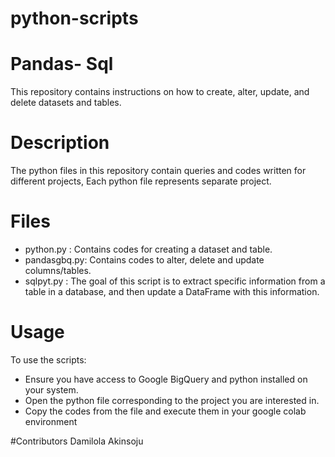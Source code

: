# python-scripts
# Pandas- Sql
This repository contains instructions on how to create, alter, update, and delete datasets and tables.

# Description
The python files in this repository contain queries and codes written for different projects, Each python file represents separate project.

# Files
* python.py : Contains codes for creating a dataset and table.
* pandasgbq.py: Contains codes to alter, delete and update columns/tables.
* sqlpyt.py : The goal of this script is to extract specific information from a table in a database, and then update a DataFrame with this information.

# Usage
To use the scripts:

* Ensure you have access to Google BigQuery and python installed on your system.
* Open the python file corresponding to the project you are interested in.
* Copy the codes from the file and execute them in your google colab environment

#Contributors
Damilola Akinsoju
